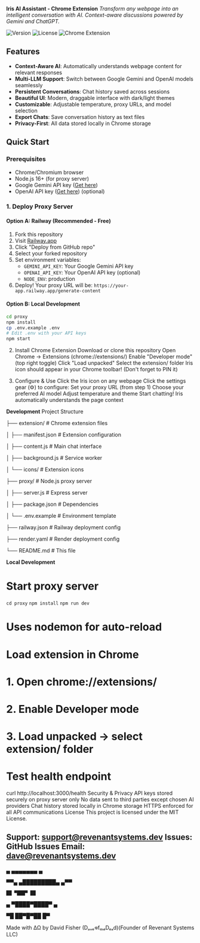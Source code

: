 **Iris AI Assistant - Chrome Extension**
*Transform any webpage into an intelligent conversation with AI. Context-aware discussions powered by Gemini and ChatGPT.*

![Version](https://img.shields.io/badge/version-2.3.0-blue.svg)
![License](https://img.shields.io/badge/license-MIT-green.svg)
![Chrome Extension](https://img.shields.io/badge/chrome-extension-yellow.svg)

## Features

-  **Context-Aware AI**: Automatically understands webpage content for relevant responses
-  **Multi-LLM Support**: Switch between Google Gemini and OpenAI models seamlessly  
-  **Persistent Conversations**: Chat history saved across sessions
-  **Beautiful UI**: Modern, draggable interface with dark/light themes
-  **Customizable**: Adjustable temperature, proxy URLs, and model selection
-  **Export Chats**: Save conversation history as text files
-  **Privacy-First**: All data stored locally in Chrome storage

##  Quick Start

### Prerequisites

- Chrome/Chromium browser
- Node.js 16+ (for proxy server)
- Google Gemini API key ([Get here](https://aistudio.google.com/app/apikey))
- OpenAI API key ([Get here](https://platform.openai.com/api-keys)) (optional)

### 1. Deploy Proxy Server

#### Option A: Railway (Recommended - Free)

1. Fork this repository
2. Visit [Railway.app](https://railway.app)
3. Click "Deploy from GitHub repo"
4. Select your forked repository
5. Set environment variables:
   - `GEMINI_API_KEY`: Your Google Gemini API key
   - `OPENAI_API_KEY`: Your OpenAI API key (optional)
   - `NODE_ENV`: production
6. Deploy! Your proxy URL will be: `https://your-app.railway.app/generate-content`

#### Option B: Local Development

```bash
cd proxy
npm install
cp .env.example .env
# Edit .env with your API keys
npm start
```

2. Install Chrome Extension
Download or clone this repository
Open Chrome → Extensions (chrome://extensions/)
Enable "Developer mode" (top right toggle)
Click "Load unpacked"
Select the extension/ folder
Iris icon should appear in your Chrome toolbar! (Don't forget to PIN it)

3. Configure & Use
Click the Iris icon on any webpage
Click the settings gear (⚙️) to configure:
Set your proxy URL (from step 1)
Choose your preferred AI model
Adjust temperature and theme
Start chatting! Iris automatically understands the page context

**Development**
Project Structure

├── extension/     # Chrome extension files

│   ├── manifest.json   # Extension configuration

│   ├── content.js      # Main chat interface

│   ├── background.js   # Service worker

│   └── icons/          # Extension icons

├── proxy/              # Node.js proxy server

│   ├── server.js       # Express server

│   ├── package.json    # Dependencies

│   └── .env.example    # Environment template

├── railway.json        # Railway deployment config

├── render.yaml         # Render deployment config

└── README.md          # This file


**Local Development**
# Start proxy server
```cd proxy``` 
```npm install```
```npm run dev``` 
# Uses nodemon for auto-reload
# Load extension in Chrome
# 1. Open chrome://extensions/
# 2. Enable Developer mode
# 3. Load unpacked → select extension/ folder

# Test health endpoint
curl http://localhost:3000/health
Security & Privacy
API keys stored securely on proxy server only
No data sent to third parties except chosen AI providers
Chat history stored locally in Chrome storage
HTTPS enforced for all API communications
License
This project is licensed under the MIT License.

Support: support@revenantsystems.dev
Issues: GitHub Issues
Email: dave@revenantsystems.dev
---
 ▄    ▄▄▄▄▄▄▄    ▄
 
▀▀▄ ▄█████████▄ ▄▀▀

    ██ ▀███▀ ██
    
  ▄ ▀████▀████▀ ▄
  
▀█    ██▀█▀██    █▀

Made with ΔΩ by David Fisher (Dₐᵥₑ𖦹fₜₕₑDₑₐd)(Founder of Revenant Systems LLC)
